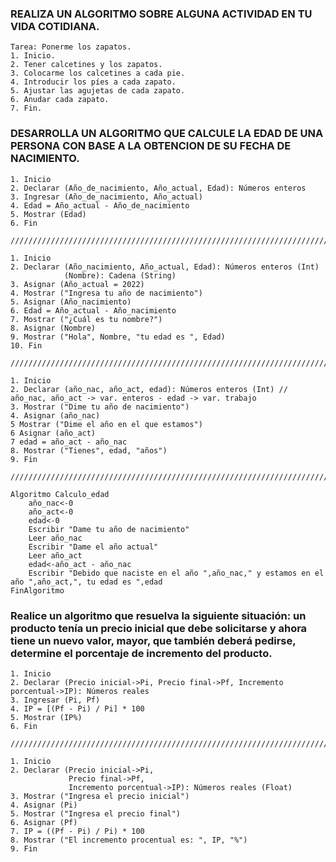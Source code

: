 ### REALIZA UN ALGORITMO SOBRE ALGUNA ACTIVIDAD EN TU VIDA COTIDIANA.

    Tarea: Ponerme los zapatos.
    1. Inicio.
    2. Tener calcetines y los zapatos.
    3. Colocarme los calcetines a cada pie.
    4. Introducir los píes a cada zapato.
    5. Ajustar las agujetas de cada zapato.
    6. Anudar cada zapato.
    7. Fin.
    



### DESARROLLA UN ALGORITMO QUE CALCULE LA EDAD DE UNA PERSONA CON BASE A LA OBTENCION DE SU FECHA DE NACIMIENTO.

    1. Inicio
    2. Declarar (Año_de_nacimiento, Año_actual, Edad): Números enteros
    3. Ingresar (Año_de_nacimiento, Año_actual)
    4. Edad = Año_actual - Año_de_nacimiento 
    5. Mostrar (Edad)
    6. Fin
    
    ///////////////////////////////////////////////////////////////////////////
    
    1. Inicio
    2. Declarar (Año_nacimiento, Año_actual, Edad): Números enteros (Int)
                (Nombre): Cadena (String)
    3. Asignar (Año_actual = 2022)
    4. Mostrar ("Ingresa tu año de nacimiento")
    5. Asignar (Año_nacimiento)
    6. Edad = Año_actual - Año_nacimiento 
    7. Mostrar ("¿Cuál es tu nombre?")
    8. Asignar (Nombre)
    9. Mostrar ("Hola", Nombre, "tu edad es ", Edad)
    10. Fin
    
    ///////////////////////////////////////////////////////////////////////////
    
    1. Inicio
    2. Declarar (año_nac, año_act, edad): Números enteros (Int) // año_nac, año_act -> var. enteros - edad -> var. trabajo
    3. Mostrar ("Dime tu año de nacimiento")
    4. Asignar (año_nac)
    5 Mostrar ("Dime el año en el que estamos")
    6 Asignar (año_act)
    7 edad = año_act - año_nac 
    8. Mostrar ("Tienes", edad, "años")
    9. Fin
    
    ///////////////////////////////////////////////////////////////////////////
    
    Algoritmo Calculo_edad
        año_nac<-0
        año_act<-0
        edad<-0
        Escribir "Dame tu año de nacimiento"
        Leer año_nac
        Escribir "Dame el año actual"
        Leer año_act
        edad<-año_act - año_nac
        Escribir "Debido que naciste en el año ",año_nac," y estamos en el año ",año_act,", tu edad es ",edad
    FinAlgoritmo




###  Realice un algoritmo que resuelva la siguiente situación: un producto tenía un precio inicial que debe solicitarse y ahora tiene un nuevo valor, mayor, que también deberá pedirse, determine el porcentaje de incremento del producto. 

    1. Inicio
    2. Declarar (Precio inicial->Pi, Precio final->Pf, Incremento porcentual->IP): Números reales
    3. Ingresar (Pi, Pf)
    4. IP = [(Pf - Pi) / Pi] * 100
    5. Mostrar (IP%)
    6. Fin
    
    ///////////////////////////////////////////////////////////////////////////
    
    1. Inicio
    2. Declarar (Precio inicial->Pi, 
                 Precio final->Pf, 
                 Incremento porcentual->IP): Números reales (Float)
    3. Mostrar ("Ingresa el precio inicial")
    4. Asignar (Pi)
    5. Mostrar ("Ingresa el precio final")
    6. Asignar (Pf)
    7. IP = ((Pf - Pi) / Pi) * 100
    8. Mostrar ("El incremento procentual es: ", IP, "%")
    9. Fin
